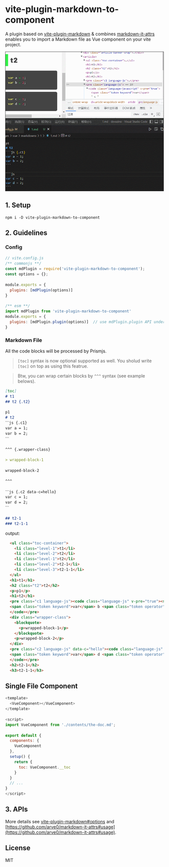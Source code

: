 # vite-plugin-markdown-to-component

A plugin based on [vite-plugin-markdown](https://github.com/hmsk/vite-plugin-markdown) & combines [markdown-it-attrs](https://github.com/arve0/markdown-it-attrs) enables you to import a Markdown file as Vue component on your vite project.

![](./GIF.gif)

## 1. Setup

```
npm i -D vite-plugin-markdown-to-component
```

## 2. Guidelines 

### Config

```js
// vite.config.js
/** commonjs **/
const mdPlugin = require('vite-plugin-markdown-to-component');
const options = {};

module.exports = {
  plugins: [mdPlugin(options)]
}

/** esm **/
import mdPlugin from 'vite-plugin-markdown-to-component'
module.exports = {
  plugins: [mdPlugin.plugin(options)]  // use mdPlugin.plugin API under esm mode
}
```

### Markdown File
All the code blocks will be processed by Prismjs.

> `[toc]` syntax is now optional supported as well. You sholud write `[toc]` on top as using this featrue.

> Btw, you can wrap certain blocks by `^^^` syntax (see example belows).

```md
[toc]
# t1
## t2 {.t2}

p1
# t2
ˋˋˋjs {.c1}
var a = 1;
var b = 2;
ˋˋˋ

^^^ {.wrapper-class}

> wrapped-block-1

wrapped-block-2

^^^

ˋˋˋjs {.c2 data-c=hello}
var c = 1;
var d = 2;
ˋˋˋ

## t2-1
### t2-1-1
```

output:

```html
  <ul class="toc-container">
    <li class="level-1">t1</li>
    <li class="level-2">t2</li>
    <li class="level-1">t2</li>
    <li class="level-2">t2-1</li>
    <li class="level-3">t2-1-1</li>
  </ul>
  <h1>t1</h1>
  <h2 class="t2">t2</h2>
  <p>p1</p>
  <h1>t2</h1>
  <pre class="c1 language-js"><code class="language-js" v-pre="true"><span class="token keyword">var</span> a <span class="token operator">=</span> <span class="token number">1</span><span class="token punctuation">;</span>
  <span class="token keyword">var</span> b <span class="token operator">=</span> <span class="token number">2</span><span class="token punctuation">;</span>
  </code></pre>
  <div class="wrapper-class">
    <blockquote>
      <p>wrapped-block-1</p>
    </blockquote>
    <p>wrapped-block-2</p>
  </div>
  <pre class="c2 language-js" data-c="hello"><code class="language-js" v-pre="true"><span class="token keyword">var</span> c <span class="token operator">=</span> <span class="token number">1</span><span class="token punctuation">;</span>
  <span class="token keyword">var</span> d <span class="token operator">=</span> <span class="token number">2</span><span class="token punctuation">;</span>
  </code></pre>
  <h2>t2-1</h2>
  <h3>t2-1-1</h3>
```

## Single File Component

```js
<template>
  <VueComponent></VueComponent>
</template>

<script>
import VueComponent from './contents/the-doc.md';

export default {
  components: {
    VueComponent
  },
  setup() {
    return {
      toc: VueComponent.__toc
    }
  }
  // ...
}
</script>
```

## 3. APIs

More details see [vite-plugin-markdown#options](https://github.com/hmsk/vite-plugin-markdown#options) and [https://github.com/arve0/markdown-it-attrs#usage](https://github.com/arve0/markdown-it-attrs#usage).

## License

MIT
